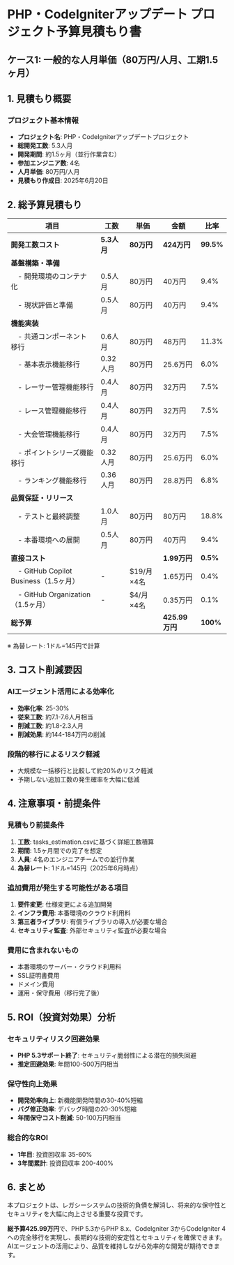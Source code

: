 # PHP・CodeIgniterアップデート プロジェクト予算見積もり書
## ケース1: 一般的な人月単価（80万円/人月、工期1.5ヶ月）

## 1. 見積もり概要

### プロジェクト基本情報
- **プロジェクト名**: PHP・CodeIgniterアップデートプロジェクト
- **総開発工数**: 5.3人月
- **開発期間**: 約1.5ヶ月（並行作業含む）
- **参加エンジニア数**: 4名
- **人月単価**: 80万円/人月
- **見積もり作成日**: 2025年6月20日

## 2. 総予算見積もり

| 項目 | 工数 | 単価 | 金額 | 比率 |
|------|------|------|------|------|
| **開発工数コスト** | **5.3人月** | **80万円** | **424万円** | **99.5%** |
| **基盤構築・準備** | | | | |
| 　- 開発環境のコンテナ化 | 0.5人月 | 80万円 | 40万円 | 9.4% |
| 　- 現状評価と準備 | 0.5人月 | 80万円 | 40万円 | 9.4% |
| **機能実装** | | | | |
| 　- 共通コンポーネント移行 | 0.6人月 | 80万円 | 48万円 | 11.3% |
| 　- 基本表示機能移行 | 0.32人月 | 80万円 | 25.6万円 | 6.0% |
| 　- レーサー管理機能移行 | 0.4人月 | 80万円 | 32万円 | 7.5% |
| 　- レース管理機能移行 | 0.4人月 | 80万円 | 32万円 | 7.5% |
| 　- 大会管理機能移行 | 0.4人月 | 80万円 | 32万円 | 7.5% |
| 　- ポイントシリーズ機能移行 | 0.32人月 | 80万円 | 25.6万円 | 6.0% |
| 　- ランキング機能移行 | 0.36人月 | 80万円 | 28.8万円 | 6.8% |
| **品質保証・リリース** | | | | |
| 　- テストと最終調整 | 1.0人月 | 80万円 | 80万円 | 18.8% |
| 　- 本番環境への展開 | 0.5人月 | 80万円 | 40万円 | 9.4% |
| **直接コスト** | | | **1.99万円** | **0.5%** |
| 　- GitHub Copilot Business（1.5ヶ月） | - | $19/月×4名 | 1.65万円 | 0.4% |
| 　- GitHub Organization（1.5ヶ月） | - | $4/月×4名 | 0.35万円 | 0.1% |
| **総予算** | | | **425.99万円** | **100%** |

※ 為替レート: 1ドル=145円で計算

## 3. コスト削減要因

### AIエージェント活用による効率化
- **効率化率**: 25-30%
- **従来工数**: 約7.1-7.6人月相当
- **削減工数**: 約1.8-2.3人月
- **削減効果**: 約144-184万円の削減

### 段階的移行によるリスク軽減
- 大規模な一括移行と比較して約20%のリスク軽減
- 予期しない追加工数の発生確率を大幅に低減

## 4. 注意事項・前提条件

### 見積もり前提条件
1. **工数**: tasks_estimation.csvに基づく詳細工数積算
2. **期間**: 1.5ヶ月間での完了を想定
3. **人員**: 4名のエンジニアチームでの並行作業
4. **為替レート**: 1ドル=145円（2025年6月時点）

### 追加費用が発生する可能性がある項目
1. **要件変更**: 仕様変更による追加開発
2. **インフラ費用**: 本番環境のクラウド利用料
3. **第三者ライブラリ**: 有償ライブラリの導入が必要な場合
4. **セキュリティ監査**: 外部セキュリティ監査が必要な場合

### 費用に含まれないもの
- 本番環境のサーバー・クラウド利用料
- SSL証明書費用
- ドメイン費用
- 運用・保守費用（移行完了後）

## 5. ROI（投資対効果）分析

### セキュリティリスク回避効果
- **PHP 5.3サポート終了**: セキュリティ脆弱性による潜在的損失回避
- **推定回避効果**: 年間100-500万円相当

### 保守性向上効果
- **開発効率向上**: 新機能開発時間の30-40%短縮
- **バグ修正効率**: デバッグ時間の20-30%短縮
- **年間保守コスト削減**: 50-100万円相当

### 総合的なROI
- **1年目**: 投資回収率 35-60%
- **3年間累計**: 投資回収率 200-400%

## 6. まとめ

本プロジェクトは、レガシーシステムの技術的負債を解消し、将来的な保守性とセキュリティを大幅に向上させる重要な投資です。

**総予算425.99万円**で、PHP 5.3からPHP 8.x、CodeIgniter 3からCodeIgniter 4への完全移行を実現し、長期的な技術的安定性とセキュリティを確保できます。AIエージェントの活用により、品質を維持しながら効率的な開発が期待できます。
